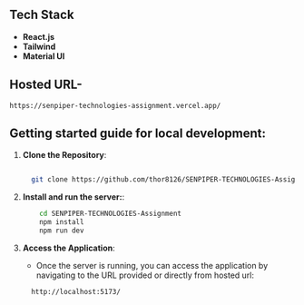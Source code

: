 ## Tech Stack

- **React.js**
- **Tailwind**
- **Material UI**

## Hosted URL-

```
https://senpiper-technologies-assignment.vercel.app/
```

## Getting started guide for local development:

1. **Clone the Repository**:

   ```bash

     git clone https://github.com/thor8126/SENPIPER-TECHNOLOGIES-Assignment

   ```

2. **Install and run the server:**:

   ```bash
       cd SENPIPER-TECHNOLOGIES-Assignment
       npm install
       npm run dev
   ```

3. **Access the Application**:

   - Once the server is running, you can access the application by navigating to the URL provided or directly from hosted url:

   ```
     http://localhost:5173/
   ```
